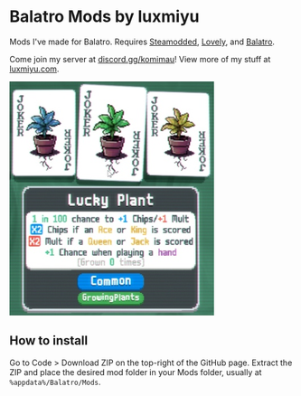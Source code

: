 # Balatro Mods by luxmiyu

Mods I've made for Balatro. Requires [Steamodded](https://github.com/Steamodded/smods),
[Lovely](https://github.com/ethangreen-dev/lovely-injector), and
[Balatro](https://www.playbalatro.com/).

Come join my server at [discord.gg/komimau](https://discord.gg/komimau)! View more of my stuff at
[luxmiyu.com](https://luxmiyu.com).

![preview](assets/preview.jpg)

## How to install

Go to Code > Download ZIP on the top-right of the GitHub page. Extract the ZIP and place the desired
mod folder in your Mods folder, usually at `%appdata%/Balatro/Mods`.
